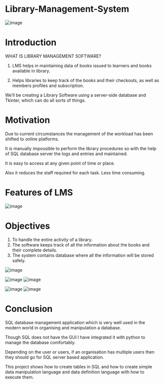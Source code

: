 # Library-Management-System

![image](https://user-images.githubusercontent.com/59674944/119771958-176c7b00-bedc-11eb-9b19-3c163983a38d.png)

# Introduction

WHAT IS LIBRARY MANAGEMENT SOFTWARE?

   1. LMS helps in maintaining data of books issued to learners and books available in library. 

   2. Helps libraries to keep track of the books and their checkouts, as well 
as members profiles and subscription.

We’ll be creating a Library Software using a server-side database and  Tkinter, which can do all sorts of things.


# Motivation
Due to current circumstances the  management of the workload has been shifted to online platforms. 

It is manually impossible to perform the library procedures so with the help of SQL database server the logs and entries and maintained. 

It is easy to access at any given point of time or place. 

Also it reduces the staff required for each task. Less time consuming.


# Features of LMS
![image](https://user-images.githubusercontent.com/59674944/119772314-9497f000-bedc-11eb-88c9-a74bd16828f2.png)


# Objectives
1. To handle the entire activity of a library. 
2. The software keeps track of all the information about the books and their complete details.
3. The system contains database where all the information will be stored safely.



![image](https://user-images.githubusercontent.com/59674944/119772519-f0627900-bedc-11eb-8033-15942ab3a48d.png)


![image](https://user-images.githubusercontent.com/59674944/119772558-01ab8580-bedd-11eb-8118-4136921d6883.png)
![image](https://user-images.githubusercontent.com/59674944/119772579-0a9c5700-bedd-11eb-860f-b9a8ea2c858d.png)
                              


![image](https://user-images.githubusercontent.com/59674944/119772721-3f101300-bedd-11eb-9bdd-3dddadccff13.png)
![image](https://user-images.githubusercontent.com/59674944/119772734-4505f400-bedd-11eb-8a16-30f0bf3d284e.png)


# Conclusion
SQL database management application which is very well used in the modern world in organising and manipulation a database.

Though SQL does not have the GUI I have integrated it with python to manage the database comfortably.

Depending on the user or users, if an organisation has multiple users then they should go for SQL server based application.

This project shows how to create tables in SQL and how to create simple data manipulation language and data definition language with how to execute them.


